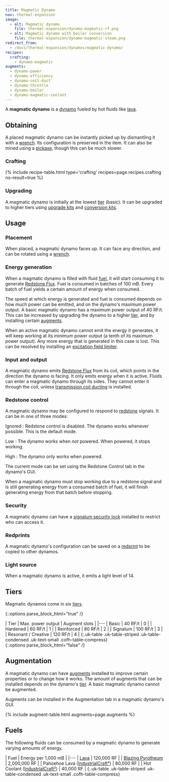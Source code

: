 ```yaml
---
title: Magmatic Dynamo
nav: thermal-expansion
image:
  - alt: Magmatic dynamo
    file: thermal-expansion/dynamo-magmatic-rf.png
  - alt: Magmatic dynamo with boiler conversion
    file: thermal-expansion/dynamo-magmatic-steam.png
redirect_from:
  - /docs/thermal-expansion/dynamos/magmatic-dynamo/
recipes:
  crafting:
    - dynamo-magmatic
augments:
  - dynamo-power
  - dynamo-efficiency
  - dynamo-coil-duct
  - dynamo-throttle
  - dynamo-boiler
  - dynamo-magmatic-coolant
---
```


A **magmatic dynamo** is a [dynamo](/docs/dynamos/) fueled by hot fluids like
[lava](https://minecraft.gamepedia.com/Lava).


Obtaining
---------

A placed magmatic dynamo can be instantly picked up by dismantling it with a
[wrench](/docs/wrenches/). Its configuration is preserved in the item. It can
also be mined using a [pickaxe](https://minecraft.gamepedia.com/Pickaxe), though
this can be much slower.

### Crafting
{% include recipe-table.html type='crafting' recipes=page.recipes.crafting no-result=true %}

### Upgrading
A magmatic dynamo is initially at the lowest [tier](#tiers) (basic). It can be
upgraded to higher tiers using [upgrade kits](/docs/upgrade-kits/) and
[conversion kits](/docs/conversion-kits/).


Usage
-----

### Placement
When placed, a magmatic dynamo faces up. It can face any direction, and can be
rotated using a [wrench](/docs/wrenches/).

### Energy generation
When a magmatic dynamo is filled with fluid [fuel](#fuels), it will start
consuming it to generate [Redstone Flux](/docs/redstone-flux/). Fuel is consumed
in batches of 100 mB. Every batch of fuel yields a certain amount of energy when
consumed.

The speed at which energy is generated and fuel is consumed depends on how much
power can be emitted, and on the dynamo's maximum power output. A basic magmatic
dynamo has a maximum power output of 40 RF/t. This can be increased by upgrading
the dynamo to a higher [tier](#tiers), and by installing certain
[augments](#augmentation).

When an active magmatic dynamo cannot emit the energy it generates, it will keep
working at its minimum power output (a tenth of its maximum power output). Any
more energy that is generated in this case is lost. This can be resolved by
installing an [excitation field
limiter](/docs/augment-excitation-field-limiter/).

### Input and output
A magmatic dynamo emits [Redstone Flux](/docs/redstone-flux/) from its coil,
which points in the direction the dynamo is facing. It only emits energy when it
is active. Fluids can enter a magmatic dynamo through its sides. They cannot
enter it through the coil, unless [transmission coil
ducting](/docs/augment-transmission-coil-ducting/) is installed.

### Redstone control
A magmatic dynamo may be configured to respond to
[redstone](https://minecraft.gamepedia.com/Redstone) signals. It can be in one
of three modes:

Ignored
: Redstone control is disabled. The dynamo works whenever possible. This is the
default mode.

Low
: The dynamo works when *not* powered. When powered, it stops working.

High
: The dynamo only works when powered.

The current mode can be set using the Redstone Control tab in the dynamo's GUI.

When a magmatic dynamo must stop working due to a redstone signal and is still
generating energy from a consumed batch of fuel, it will finish generating
energy from that batch before stopping.

### Security
A magmatic dynamo can have a [signalum security
lock](/docs/signalum-security-lock/) installed to restrict who can access it.

### Redprints
A magmatic dynamo's configuration can be saved on a [redprint](/docs/redprint/)
to be copied to other dynamos.

### Light source
When a magmatic dynamo is active, it emits a light level of 14.


Tiers
-----

Magmatic dynamos come in six [tiers](/docs/tiers/).

{::options parse_block_html="true" /}
<div class="uk-overflow-container">
| Tier | Max. power output | Augment slots |
|---
| Basic | 40 RF/t | 0 |
| Hardened | 60 RF/t | 1 |
| Reinforced | 80 RF/t | 2 |
| Signalum | 100 RF/t | 3 |
| Resonant / Creative | 120 RF/t | 4 |
{:.uk-table .uk-table-striped .uk-table-condensed .uk-text-small .cofh-table-compress}
</div>
{::options parse_block_html="false" /}


Augmentation
------------

A magmatic dynamo can have [augments](/docs/augments/) installed to improve
certain properties or to change how it works. The amount of augments that can be
installed depends on the dynamo's [tier](#tiers). A basic magmatic dynamo cannot
be augmented.

Augments can be installed in the Augmentation tab in a magmatic dynamo's GUI.

{% include augment-table.html augments=page.augments %}


Fuels
-----

The following fluids can be consumed by a magmatic dynamo to generate varying
amounts of energy.

| Fuel | Energy per 1,000 mB |
|---
| [Lava](https://minecraft.gamepedia.com/Lava) | 120,000 RF |
| [Blazing Pyrotheum](/docs/blazing-pyrotheum/) | 2,000,000 RF |
| Pahoehoe Lava ([IndustrialCraft²](https://www.industrial-craft.net/)) | 80,000 RF |
| Hot Coolant ([IndustrialCraft²](https://www.industrial-craft.net/)) | 40,000 RF |
{:.uk-table .uk-table-striped .uk-table-condensed .uk-text-small .cofh-table-compress}
